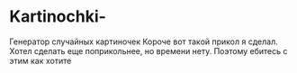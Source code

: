 # Kartinochki-
Генератор случайных картиночек
Короче вот такой прикол я сделал. Хотел сделать еще поприкольнее, но времени нету. Поэтому ебитесь с этим как хотите 
